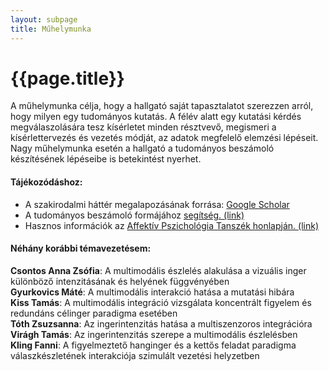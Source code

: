 ```yaml
---
layout: subpage
title: Műhelymunka
---
```


<h1>
{{page.title}}
</h1>

A műhelymunka célja, hogy a hallgató saját tapasztalatot szerezzen arról, hogy milyen egy tudományos kutatás. A félév alatt egy kutatási kérdés megválaszolására tesz kísérletet minden résztvevő, megismeri a kísérlettervezés és vezetés módját, az adatok megfelelő elemzési lépéseit. Nagy műhelymunka esetén a hallgató a tudományos beszámoló készítésének lépéseibe is betekintést nyerhet.



#### Tájékozódáshoz:

- A szakirodalmi háttér megalapozásának forrása: [Google Scholar](http://www.scholar.google.com/) 
- A tudományos beszámoló formájához [segítség. (link)](http://utsa.edu/trcss/docs/APA%206th%20Edition.pdf) 
- Hasznos információk az [Affektív Pszichológia Tanszék honlapján. (link)](http://www.affektiv.hu/doku.php?id=hasznos_honlapok_es_muhelymunka_koevetelmenyek)

#### Néhány korábbi témavezetésem:

**Csontos Anna Zsófia**: A multimodális észlelés alakulása a vizuális inger különböző intenzitásának és helyének függvényében <br />
**Gyurkovics Máté**: A multimodális interakció hatása a mutatási hibára <br />
**Kiss Tamás**: A multimodális integráció vizsgálata koncentrált figyelem és redundáns célinger paradigma esetében <br />
**Tóth Zsuzsanna**: Az ingerintenzitás hatása a multiszenzoros integrációra <br />
**Virágh Tamás**: Az ingerintenzitás szerepe a multimodális észlelésben <br />
**Kling Fanni**: A figyelmeztető hanginger és a kettős feladat paradigma válaszkészletének interakciója szimulált vezetési helyzetben<br />


